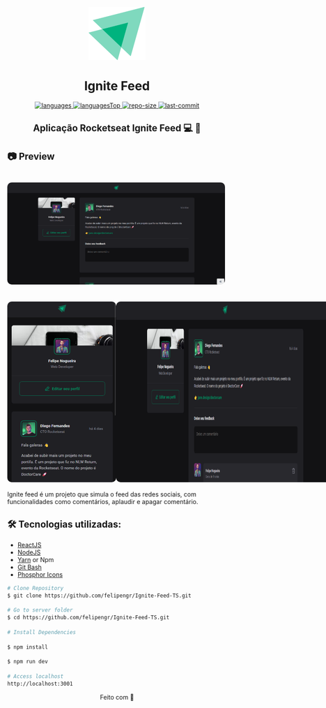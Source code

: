 <p align="center" >
<img src="src/assets/ignite-logo.svg" alt="last-commit" >
</p>
<h1 align="center">
    Ignite Feed
</h1>

<div align="center">

  <a href="">
    <img src="https://img.shields.io/github/languages/count/felipengr/Ignite-Feed-TS.svg?color=00B37E" alt="languages" >
  </a>

  <a href="">
    <img src="https://img.shields.io/github/languages/top/felipengr/Ignite-Feed-TS.svg?color=00B37E" alt="languagesTop" >
  </a>

  <a href="">
    <img src="https://img.shields.io/github/repo-size/felipengr/Ignite-Feed-TS.svg?color=00B37E" alt="repo-size" >
  </a>

  <a href="">
    <img src="https://img.shields.io/github/last-commit/felipengr/Ignite-Feed-TS.svg?color=00B37E" alt="last-commit" >
  </a>

</div>

<h2 align="center"> Aplicação Rocketseat Ignite Feed 💻 🚀 </h2>


<h2>📷 Preview </h2>
<h1 align="center">
  <div style="display: flex; flex-direction: row;">
    <img width="500" style="border-radius: 10px" height="auto" alt="Class-02" title="Class-02" src="public/preview.gif" />
  <div>
</h1>

<h1 align="center">
  <div style="display: flex; flex-direction: row;">
    <img width="250" style="border-radius: 10px" height="auto" alt="Class-02" title="Class-02" src="public/mobile.png" />
    <img width="500" style="border-radius: 10px" height="auto" alt="Class-02" title="Class-02" src="public/desktop.png" />
  <div>
</h1>

Ignite feed é um projeto que simula o feed das redes sociais, com funcionalidades como comentários, aplaudir e apagar comentário. 

<h2 id="technologies"> 🛠 Tecnologias utilizadas: </h2>

- [ReactJS](https://reactjs.org)
- [NodeJS](https://nodejs.org/en/)
- [Yarn](https://yarnpkg.com) or Npm
- [Git Bash](https://gitforwindows.org/)
- [Phosphor Icons](https://www.google.com/url?sa=t&rct=j&q=&esrc=s&source=web&cd=&cad=rja&uact=8&ved=2ahUKEwjFm-TeifD7AhWyr5UCHVSZA1wQFnoECBAQAQ&url=https%3A%2F%2Fphosphoricons.com%2F&usg=AOvVaw0B6_0g-qmH9oxUW4xxfnJG)


```bash
# Clone Repository
$ git clone https://github.com/felipengr/Ignite-Feed-TS.git

# Go to server folder
$ cd https://github.com/felipengr/Ignite-Feed-TS.git

# Install Dependencies

$ npm install

$ npm run dev

# Access localhost
http://localhost:3001
```

<p align="center">
  Feito com 💜
</p>
